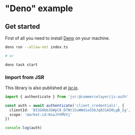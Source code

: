 # "Deno" example

## Get started

First of all you need to install [Deno](https://docs.deno.com/runtime/manual) on your machine.

```sh
deno run --allow-net index.ts

# or

deno task start
```

### Import from JSR

This library is also published at [jsr.io](https://jsr.io/@commercelayer/js-auth).

```ts
import { authenticate } from 'jsr:@commercelayer/js-auth'

const auth = await authenticate('client_credentials', {
  clientId: 'BISG8bb3GWpC8_D7Nt1SuWWdieS5bJq831A50LgB_Ig',
  scope: 'market:id:KoaJYhMVVj'
})

console.log(auth)
```
